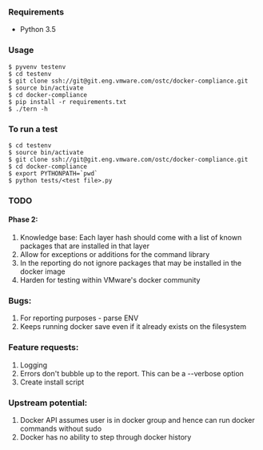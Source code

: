 ### Requirements
- Python 3.5

### Usage
```
$ pyvenv testenv
$ cd testenv
$ git clone ssh://git@git.eng.vmware.com/ostc/docker-compliance.git
$ source bin/activate
$ cd docker-compliance
$ pip install -r requirements.txt
$ ./tern -h
```

### To run a test
```
$ cd testenv
$ source bin/activate
$ git clone ssh://git@git.eng.vmware.com/ostc/docker-compliance.git
$ cd docker-compliance
$ export PYTHONPATH=`pwd`
$ python tests/<test file>.py
```

### TODO

#### Phase 2:

1. Knowledge base: Each layer hash should come with a list of known packages that are installed in that layer
2. Allow for exceptions or additions for the command library
3. In the reporting do not ignore packages that may be installed in the docker image
4. Harden for testing within VMware's docker community

### Bugs:
1. For reporting purposes - parse ENV
2. Keeps running docker save even if it already exists on the filesystem

### Feature requests:
1. Logging
2. Errors don't bubble up to the report. This can be a --verbose option
3. Create install script

### Upstream potential:
1. Docker API assumes user is in docker group and hence can run docker commands without sudo
2. Docker has no ability to step through docker history
